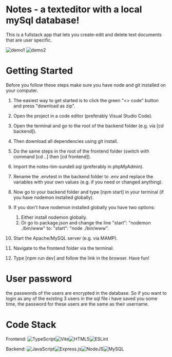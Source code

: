 ﻿# Notes - a texteditor with a local mySql database!

This is a fullstack app that lets you create-edit and delete text documents that are user specific.

![demo1](https://user-images.githubusercontent.com/100682425/232146673-95b2ac40-5772-44df-bfbf-a3cc3bc4463a.png)
![demo2](https://user-images.githubusercontent.com/100682425/232256191-2713bfc9-c051-492d-bfa0-d13cd5e3f48f.png)

# Getting Started

Before you follow these steps make sure you have node and git installed on your computer.

1. The easiest way to get started is to click the green "<> code" button and press "download as
   zip".
2. Open the project in a code editor (preferably Visual Studio Code).
3. Open the terminal and go to the root of the backend folder (e.g. via [cd backend]).
4. Then download all dependencies using git install.
5. Do the same steps in the root of the frontend folder (switch with command [cd ..] then [cd
   frontend]).
6. Import the notes-tim-sundell.sql (preferably in phpMyAdmin).
7. Rename the .envtest in the backend folder to .env and replace the variables with your own values
   (e.g. if you need or changed anything).
8. Now go to your backend folder and type [npm start] in your terminal (if you have nodemon
   installed globally).
9. If you don't have nodemon installed globally you have two options:

   1. Either install nodemon globally.
   2. Or go to package.json and change the line "start": "nodemon ./bin/www" to: "start": "node
      ./bin/www".

10. Start the Apache/MySQL server (e.g. via MAMP).
11. Navigate to the frontend folder via the terminal.
12. Type [npm run dev] and follow the link in the browser. Have fun!

# User password

the passwords of the users are encrypted in the database. So if you want to login as any of the
existing 3 users in the sql file i have saved you some time, the password for these users are the
same as their username.

# Code Stack

Frontend:
![TypeScript](https://img.shields.io/badge/typescript-%23007ACC.svg?style=for-the-badge&logo=typescript&logoColor=white)![Vite](https://img.shields.io/badge/vite-%23646CFF.svg?style=for-the-badge&logo=vite&logoColor=white)![HTML5](https://img.shields.io/badge/html5-%23E34F26.svg?style=for-the-badge&logo=html5&logoColor=white)![ESLint](https://img.shields.io/badge/ESLint-4B3263?style=for-the-badge&logo=eslint&logoColor=white)

Backend:
![JavaScript](https://img.shields.io/badge/javascript-%23323330.svg?style=for-the-badge&logo=javascript&logoColor=%23F7DF1E)![Express.js](https://img.shields.io/badge/express.js-%23404d59.svg?style=for-the-badge&logo=express&logoColor=%2361DAFB)![NodeJS](https://img.shields.io/badge/node.js-6DA55F?style=for-the-badge&logo=node.js&logoColor=white)![MySQL](https://img.shields.io/badge/mysql-%2300f.svg?style=for-the-badge&logo=mysql&logoColor=white)

